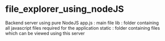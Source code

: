 # file_explorer_using_nodeJS
Backend server using pure NodeJS
app.js : main file 
lib : folder containing all javascript files required for the application
static : folder containing files which can be viewed using this server
